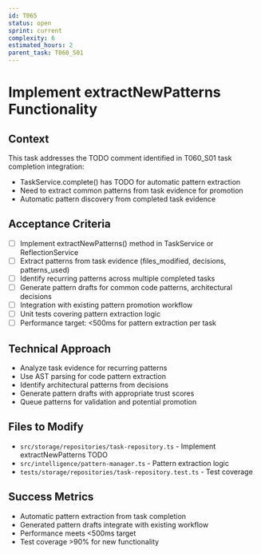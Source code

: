 ```yaml
---
id: T065
status: open
sprint: current
complexity: 6
estimated_hours: 2
parent_task: T060_S01
---
```


# Implement extractNewPatterns Functionality

## Context
This task addresses the TODO comment identified in T060_S01 task completion integration:
- TaskService.complete() has TODO for automatic pattern extraction
- Need to extract common patterns from task evidence for promotion
- Automatic pattern discovery from completed task evidence

## Acceptance Criteria
- [ ] Implement extractNewPatterns() method in TaskService or ReflectionService
- [ ] Extract patterns from task evidence (files_modified, decisions, patterns_used)
- [ ] Identify recurring patterns across multiple completed tasks
- [ ] Generate pattern drafts for common code patterns, architectural decisions
- [ ] Integration with existing pattern promotion workflow
- [ ] Unit tests covering pattern extraction logic
- [ ] Performance target: <500ms for pattern extraction per task

## Technical Approach
- Analyze task evidence for recurring patterns
- Use AST parsing for code pattern extraction
- Identify architectural patterns from decisions
- Generate pattern drafts with appropriate trust scores
- Queue patterns for validation and potential promotion

## Files to Modify
- `src/storage/repositories/task-repository.ts` - Implement extractNewPatterns TODO
- `src/intelligence/pattern-manager.ts` - Pattern extraction logic
- `tests/storage/repositories/task-repository.test.ts` - Test coverage

## Success Metrics
- Automatic pattern extraction from task completion
- Generated pattern drafts integrate with existing workflow
- Performance meets <500ms target
- Test coverage >90% for new functionality